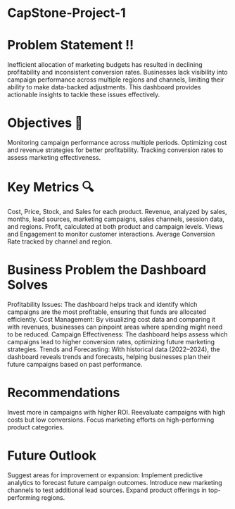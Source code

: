 # CapStone-Project-1

# Problem Statement ‼️
Inefficient allocation of marketing budgets has resulted in declining profitability and inconsistent conversion rates. 
Businesses lack visibility into campaign performance across multiple regions and channels, limiting their ability to make data-backed adjustments. 
This dashboard provides actionable insights to tackle these issues effectively.

# Objectives 🎯
Monitoring campaign performance across multiple periods.
Optimizing cost and revenue strategies for better profitability.
Tracking conversion rates to assess marketing effectiveness.

# Key Metrics 🔍
 Cost, Price, Stock, and Sales for each product.
 Revenue, analyzed by sales, months, lead sources, marketing campaigns, sales channels, session data, and regions. 
 Profit, calculated at both product and campaign levels.
 Views and Engagement to monitor customer interactions.
 Average Conversion Rate tracked by channel and region.

# Business Problem the Dashboard Solves 
Profitability Issues: The dashboard helps track and identify which campaigns are the most profitable, ensuring that funds are allocated efficiently.
Cost Management: By visualizing cost data and comparing it with revenues, businesses can pinpoint areas where spending might need to be reduced.
Campaign Effectiveness: The dashboard helps assess which campaigns lead to higher conversion rates, optimizing future marketing strategies.
Trends and Forecasting: With historical data (2022–2024), the dashboard reveals trends and forecasts, helping businesses plan their future campaigns based on past performance.

# Recommendations 
Invest more in campaigns with higher ROI.
Reevaluate campaigns with high costs but low conversions.
Focus marketing efforts on high-performing product categories.

# Future Outlook
Suggest areas for improvement or expansion:
Implement predictive analytics to forecast future campaign outcomes.
Introduce new marketing channels to test additional lead sources.
Expand product offerings in top-performing regions.




 






